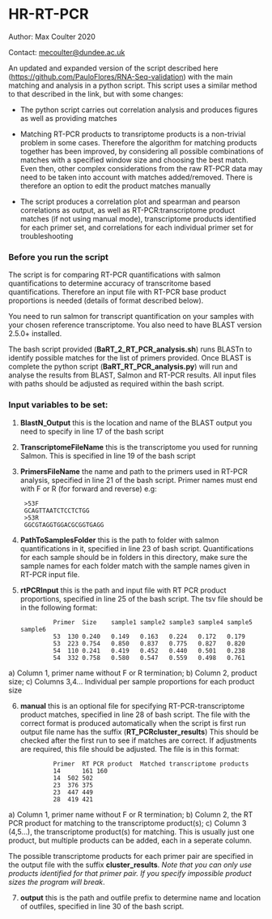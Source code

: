 # HR-RT-PCR

Author: Max Coulter 2020

Contact: mecoulter@dundee.ac.uk

An updated and expanded version of the script described here (https://github.com/PauloFlores/RNA-Seq-validation) with the main matching and analysis in a python script.
This script uses a similar method to that described in the link, but with some changes:

* The python script carries out correlation analysis and produces figures as well as providing matches
* Matching RT-PCR products to transriptome products is a non-trivial problem in some cases. Therefore the algorithm for matching products together has been improved, by considering all possible combinations of matches with a specified window size and choosing the best match. Even then, other complex considerations from the raw RT-PCR data may need to be taken into account with matches added/removed. There is therefore an option to edit the product matches manually

* The script produces a correlation plot and spearman and pearson correlations as output, as well as RT-PCR:transcriptome product matches (if not using manual mode), transcriptome products identified for each primer set, and correlations for each individual primer set for troubleshooting

### Before you run the script

The script is for comparing RT-PCR quantifications with salmon quantifications to determine accuracy of transcritome based quantifications. Therefore an input file with RT-PCR base product proportions is needed (details of format described below).

You need to run salmon for transcript quantification on your samples with your chosen reference transcriptome. You also need to have BLAST version 2.5.0+ installed. 

The bash script provided (**BaRT_2_RT_PCR_analysis.sh**) runs BLASTn to identify possible matches for the list of primers provided. Once BLAST is complete the python script (**BaRT_RT_PCR_analysis.py**) will run and analyse the results from BLAST, Salmon and RT-PCR results. All input files with paths should be adjusted as required within the bash script.

### Input variables to be set:

1. **BlastN_Output** this is the location and name of the BLAST output you need to specify in line 17 of the bash script
2. **TranscriptomeFileName** this is the transcriptome you used for running Salmon. This is specified in line 19 of the bash script
3. **PrimersFileName** the name and path to the primers used in RT-PCR analysis, specified in line 21 of the bash script. Primer names must end with F or R (for forward and reverse) e.g:

        >53F 
        GCAGTTAATCTCCTCTGG 
        >53R 
        GGCGTAGGTGGACGCGGTGAGG
    

4. **PathToSamplesFolder** this is the path to folder with salmon quantifications in it, specified in line 23 of bash script. Quantifications for each sample should be in folders in this directory, make sure the sample names for each folder match with the sample names given in RT-PCR input file.
5. **rtPCRInput** this is the path and input file with RT PCR product proportions, specified in line 25 of the bash script. The tsv file should be in the following format:

                Primer	Size	sample1	sample2	sample3	sample4	sample5	sample6
                53	130	0.240	0.149	0.163	0.224	0.172	0.179	
                53	223	0.754	0.850	0.837	0.775	0.827	0.820
                54	110	0.241	0.419	0.452	0.440	0.501	0.238
                54	332	0.758	0.580	0.547	0.559	0.498	0.761
             
a) Column 1, primer name without F or R termination;
b) Column 2, product size;
c) Columns 3,4... Individual per sample proportions for each product size

6. **manual** this is an optional file for specifying RT-PCR-transcriptome product matches, specified in line 28 of bash script. The file with the correct format is produced automatically when the script is first run output file name has the suffix (**RT_PCRcluster_results**) This should be checked after the first run to see if matches are correct. If adjustments are required, this file should be adjusted. The file is in this format:

                Primer	RT PCR product	Matched transcriptome products
                14      161	160
                14	502	502
                23	376	375
                23	447	449
                28	419	421
a) Column 1, primer name without F or R termination;
b) Column 2, the RT PCR product for matching to the transcriptome product(s);
c) Column 3 (4,5...), the transcriptome product(s) for matching. This is usually just one product, but multiple products can be added, each in a seperate column.

The possible transcriptome products for each primer pair are specified in the output file with the suffix **cluster_results**. *Note that you can only use products identified for that primer pair. If you specify impossible product sizes the program will break*.

7. **output** this is the path and outfile prefix to determine name and location of outfiles, specified in line 30 of the bash script.



